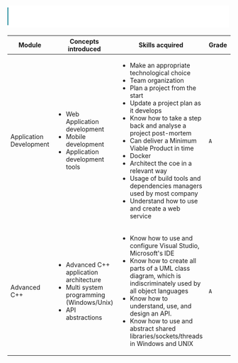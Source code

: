 ![](../src/tek3.svg)

| Module                  | Concepts introduced                                                                                                              | Skills acquired                                                                                                                                                                                                                                                                                                                                                                                                                                                                              | Grade | Projects                                                                        |
|-------------------------|----------------------------------------------------------------------------------------------------------------------------------|----------------------------------------------------------------------------------------------------------------------------------------------------------------------------------------------------------------------------------------------------------------------------------------------------------------------------------------------------------------------------------------------------------------------------------------------------------------------------------------------|-------|---------------------------------------------------------------------------------|
| Application Development | <ul><li>Web Application development</li><li>Mobile development</li><li>Application development tools</li></ul>                   | <ul><li>Make an appropriate technological choice</li><li>Team organization</li><li>Plan a project from the start</li><li>Update a project plan as it develops</li><li>Know how to take a step back and analyse a project post-mortem</li><li>Can deliver a Minimum Viable Product in time</li><li>Docker</li><li>Architect the coe in a relevant way</li><li>Usage of build tools and dependencies managers used by most company</li><li>Understand how to use and create a web service</li> | `A`   | <ul><li><a href="B-DEV-500-area">AREA</a></li></ul>                             |
| Advanced C++            | <ul><li>Advanced C++ application architecture</li><li>Multi system programming (Windows/Unix)</li><li>API abstractions</li></ul> | <ul><li>Know how to use and configure Visual Studio, Microsoft's IDE</li><li>Know how to create all parts of a UML class diagram, which is indiscriminately used by all object languages</li><li>Know how to understand, use, and design an API.</li><li>Know how to use and abstract shared libraries/sockets/threads in Windows and UNIX</li>                                                                                                                                              | `A`   | <ul><li><a href="https://github.com/Thibb1/B-CPP-500-rtype">rtype</a></li></ul> |